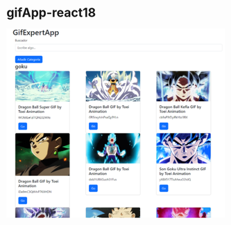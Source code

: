 ﻿# gifApp-react18

![asi se ve si no falla el token](https://github.com/ramzeta/gifApp-react18/blob/c4f601af2b433f9e2189435fd7be1cbafd8804cf/src/assets/dragonballApp.png)
